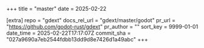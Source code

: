 +++
title = "master"
date = 2025-02-22

[extra]
repo = "gdext"
docs_rel_url = "gdext/master/godot"
pr_url = "https://github.com/godot-rust/gdext"
pr_author = ""
sort_key = 9999-01-01
date_time = 2025-02-22T17:17:07Z
commit_sha = "027a9690a7eb2544fdbb13dd9d8e7426d1a49abc"
+++


